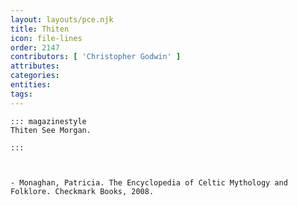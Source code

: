 ```yaml
---
layout: layouts/pce.njk
title: Thiten
icon: file-lines
order: 2147
contributors: [ 'Christopher Godwin' ]
attributes:
categories:
entities:
tags:
---
```

``` tab [group1:Info]
::: magazinestyle
Thiten See Morgan.

:::
```
``` tab [group1:Attributes]
```
``` tab [group1:Entities]
```
``` tab [group1:Sources]
- Monaghan, Patricia. The Encyclopedia of Celtic Mythology and Folklore. Checkmark Books, 2008.
```
